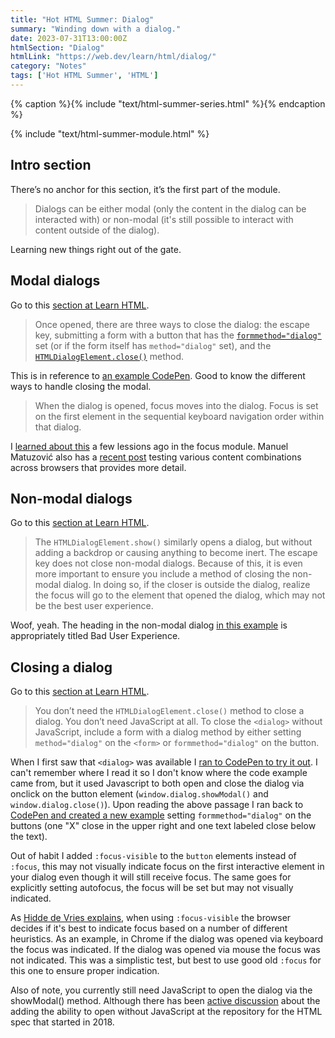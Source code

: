 ```yaml
---
title: "Hot HTML Summer: Dialog"
summary: "Winding down with a dialog."
date: 2023-07-31T13:00:00Z
htmlSection: "Dialog"
htmlLink: "https://web.dev/learn/html/dialog/"
category: "Notes"
tags: ['Hot HTML Summer', 'HTML']
---
```

{% caption %}{% include "text/html-summer-series.html" %}{% endcaption %}

{% include "text/html-summer-module.html" %}

## Intro section

There’s no anchor for this section, it’s the first part of the module.

> Dialogs can be either modal (only the content in the dialog can be interacted with) or non-modal (it's still possible to interact with content outside of the dialog).

Learning new things right out of the gate.

## Modal dialogs

Go to this [section at Learn HTML](https://web.dev/learn/html/dialog/#modal-dialogs).

> Once opened, there are three ways to close the dialog: the escape key, submitting a form with a button that has the [`formmethod="dialog"`](https://developer.mozilla.org/docs/Web/HTML/Element/button#attr-formmethod) set (or if the form itself has `method="dialog"` set), and the [`HTMLDialogElement.close()`](https://developer.mozilla.org/docs/Web/API/HTMLDialogElement/close) method.

This is in reference to [an example CodePen](https://codepen.io/web-dot-dev/pen/BaOBLNy). Good to know the different ways to handle closing the modal.

> When the dialog is opened, focus moves into the dialog. Focus is set on the first element in the sequential keyboard navigation order within that dialog.

I [learned about this](/notes/hot-html-summer-focus/#the-autofocus-attribute) a few lessions ago in the focus module. Manuel Matuzović also has a [recent post](https://www.matuzo.at/blog/2023/focus-dialog/) testing various content combinations across browsers that provides more detail.

## Non-modal dialogs

Go to this [section at Learn HTML](https://web.dev/learn/html/dialog/#non-modal-dialogs).

> The `HTMLDialogElement.show()` similarly opens a dialog, but without adding a backdrop or causing anything to become inert. The escape key does not close non-modal dialogs. Because of this, it is even more important to ensure you include a method of closing the non-modal dialog. In doing so, if the closer is outside the dialog, realize the focus will go to the element that opened the dialog, which may not be the best user experience.

Woof, yeah. The heading in the non-modal dialog [in this example](https://codepen.io/estelle/pen/bGKQvza) is appropriately titled Bad User Experience.

## Closing a dialog

Go to this [section at Learn HTML](https://web.dev/learn/html/dialog/#closing-a-dialog).

> You don’t need the `HTMLDialogElement.close()` method to close a dialog. You don’t need JavaScript at all. To close the `<dialog>` without JavaScript, include a form with a dialog method by either setting `method="dialog"` on the `<form>` or `formmethod="dialog"` on the button.

When I first saw that `<dialog>` was available I [ran to CodePen to try it out](https://codepen.io/superterrific/pen/JjMJqPR). I can't remember where I read it so I don't know where the code example came from, but it used Javascript to both open and close the dialog via onclick on the button element (`window.dialog.showModal()` and `window.dialog.close()`). Upon reading the above passage I ran back to [CodePen and created a new example](https://codepen.io/superterrific/pen/qBQyLxd?editors=1100) setting `formmethod="dialog"` on the buttons (one "X" close in the upper right and one text labeled close below the text).

Out of habit I added `:focus-visible` to the `button` elements instead of `:focus`, this may not visually indicate focus on the first interactive element in your dialog even though it will still receive focus. The same goes for explicitly setting autofocus, the focus will be set but may not visually indicated. 

As [Hidde de Vries explains](https://hidde.blog/focus-visible-more-than-keyboard/), when using `:focus-visible` the browser decides if it's best to indicate focus based on a number of different heuristics. As an example, in Chrome if the dialog was opened via keyboard the focus was indicated. If the dialog was opened via mouse the focus was not indicated. This was a simplistic test, but best to use good old `:focus` for this one to ensure proper indication.

Also of note, you currently still need JavaScript to open the dialog via the showModal() method. Although there has been [active discussion](https://github.com/whatwg/html/issues/3567) about the adding the ability to open without JavaScript at the repository for the HTML spec that started in 2018.


